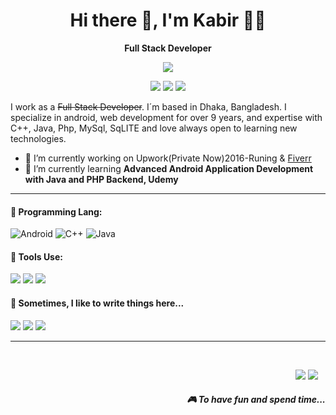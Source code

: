 <h1 align='center'> Hi there 👋, I'm Kabir 👩‍💻 </h1>
<p align='center'>
 <b> Full Stack Developer</b>
</p>

<p align='center'>
  <a href="#"><img src="https://visitor-badge.glitch.me/badge?page_id=n3o-d4rk3r??style=for-the-badge&logo=appveyor"></a>
</p>

<p align='center'>
<a href="https://twitter.com/ictd_kabir"><img src="https://img.shields.io/badge/twitter-%231DA1F2.svg?&style=for-the-badge&logo=twitter&logoColor=white" /></a>
 <a href="https://www.linkedin.com/in/ictd-kabir/"><img src="https://img.shields.io/badge/linkedin-%230077B5.svg?&style=for-the-badge&logo=linkedin&logoColor=white" /></a>
  <a href="mailto:akabir.csesub@yahoo.com?subject=Olá%20Stefany"><img src="https://img.shields.io/badge/gmail-%23D14836.svg?&style=for-the-badge&logo=gmail&logoColor=white" /></a>
</p>

I work as a ~~Full Stack Developer~~. I´m based in Dhaka, Bangladesh. I specialize in android, web development for over 9 years, and expertise with C++, Java, Php, MySql, SqLITE and love always open to learning new technologies.

- 🔭 I’m currently working on Upwork(Private Now)2016-Runing & [Fiverr](https://www.fiverr.com/ictdkabir2011)
- 🌱 I’m currently learning **Advanced Android Application Development with Java and PHP Backend, Udemy**

<hr>

<p align='right'>
<h4>💬 Programming Lang:</h4>

![Android](https://img.shields.io/badge/Android-%23121011.svg?&style=for-the-badge&logo=Android&logoColor=#A4c639)
![C++](https://img.shields.io/badge/C++-%230095D5.svg?&style=for-the-badge&logo=cprogramming&logoColor=white)
![Java](https://img.shields.io/badge/java-%230095D5.svg?&style=for-the-badge&logo=java&logoColor=white)

<h4>💬 Tools Use:</h4>

<a href="https://dev.to/n3od4rk3r"><img src="https://img.shields.io/badge/Android Studio-%230A0A0A.svg?&style=for-the-badge&logo=dev-dot-to&logoColor=white" /></a> <a href="https://dev.to/n3od4rk3r"><img src="https://img.shields.io/badge/VS Code-%230A0A0A.svg?&style=for-the-badge&logo=dev-dot-to&logoColor=white" /></a>
 <a href="https://dev.to/n3od4rk3r"><img src="https://img.shields.io/badge/Sublime-%230A0A0A.svg?&style=for-the-badge&logo=dev-dot-to&logoColor=white" /></a>&nbsp;&nbsp;&nbsp;
</p>
<p align='right'>
<h4>💬 Sometimes, I like to write things here...</h4>
  <a href="https://dev.to/n3od4rk3r" target="_blank"><img src="https://img.shields.io/badge/DEV.TO-%230A0A0A.svg?&style=for-the-badge&logo=dev-dot-to&logoColor=white" /></a> <a href="https://medium.com/@n3od4rk3r" target="_blank"><img src="https://img.shields.io/badge/medium-%2312100E.svg?&style=for-the-badge&logo=medium&logoColor=white" /></a> <a href="https://n3o-d4rk3r.github.io/" target="_blank"><img src="https://img.shields.io/badge/-My%20Blog-17bf63?&style=for-the-badge&logo=blog&logoColor=black" /> </a></p>

<hr>

<br>
<p align="right">
  <a href="https://open.spotify.com/playlist/2w8GYqYdH6ve3g0nGcJcgE?si=7bCl8yynR2Saz4VPR6mDXQ" target="_blank"><img src="https://img.shields.io/badge/spotify-%231ED760.svg?&style=for-the-badge&logo=spotify&logoColor=white" /></a> <a href="steamcommunity.com/id/n3o-d4rk3r" target="_blank"><img src="https://img.shields.io/badge/Steam-%23000000.svg?&style=for-the-badge&logo=steam&logoColor=white" /></a>&nbsp;&nbsp;&nbsp;
  <h5 align="right">🎮 To have fun and spend time...</h5>
</p>

